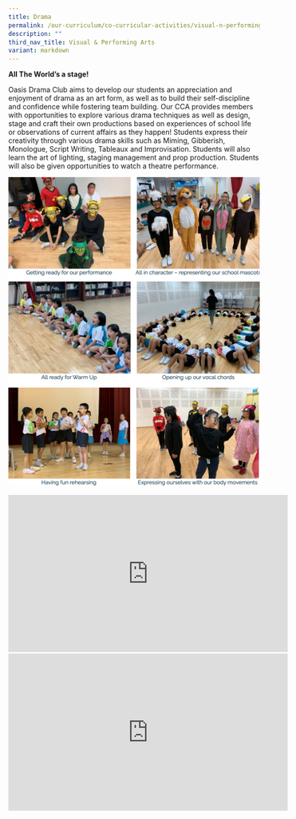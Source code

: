 ```yaml
---
title: Drama
permalink: /our-curriculum/co-curricular-activities/visual-n-performing-arts/drama/
description: ""
third_nav_title: Visual & Performing Arts
variant: markdown
---
```

**All The World’s a stage!**

Oasis Drama Club aims to develop our students an appreciation and enjoyment of drama as an art form, as well as to build their self-discipline and confidence while fostering team building. Our CCA provides members with opportunities to explore various drama techniques as well as design, stage and craft their own productions based on experiences of school life or observations of current affairs as they happen! Students express their creativity through various drama skills such as Miming, Gibberish, Monologue, Script Writing, Tableaux and Improvisation. Students will also learn the art of lighting, staging management and prop production. Students will also be given opportunities to watch a theatre performance.

![](/images/drama.png)
![](/images/drama2.png)

<iframe width="560" height="315" src="https://www.youtube.com/embed/0aMmmxxhWak" title="YouTube video player" frameborder="0" allow="accelerometer; autoplay; clipboard-write; encrypted-media; gyroscope; picture-in-picture" allowfullscreen=""></iframe>

<br>

<iframe width="560" height="315" src="https://www.youtube.com/embed/EvJmj9e1a8Q" title="YouTube video player" frameborder="0" allow="accelerometer; autoplay; clipboard-write; encrypted-media; gyroscope; picture-in-picture" allowfullscreen=""></iframe>